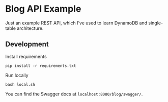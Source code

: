 # Blog API Example

Just an example REST API, which I've used to learn DynamoDB and single-table 
architecture.

## Development

Install requirements

```
pip install -r requirements.txt
```

Run locally

```
bash local.sh
```

You can find the Swagger docs at `localhost:8080/blog/swagger/`.